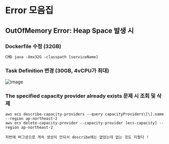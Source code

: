 # Error 모음집 


## OutOfMemory Error: Heap Space 발생 시


### Dockerfile 수정 (32GB)

```
CMD java -Xmx32G -classpath [serviceName]
```

### Task Definition 변경 (30GB, 4vCPU가 최대)

![image](https://user-images.githubusercontent.com/38831314/148891494-371b0d0d-1b91-4f60-b96b-f558ced4eafe.png)


### The specified capacity provider already exists 문제 시 조회 및 삭제

```
aws ecs describe-capacity-providers --query capacityProviders\[\].name --region ap-northeast-2
aws ecs delete-capacity-provider --capacity-provider [ecs-capacity] --region ap-northeast-2

저번에 버그성으로 게속 생성이 안되서 describe에는 없었는데 없는 것도 지웠다 !

```
